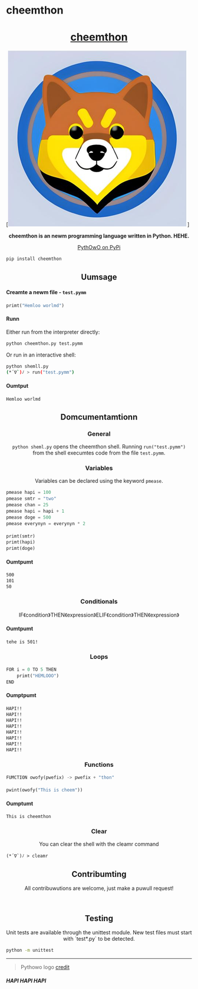 # cheemthon
<h1 align="center"><a href="https://www.youtube.com/watch?v=Gnm3hIcjiCQ">cheemthon</a></h1>



[![](https://github.com/Kanishk1764/cheemthon/blob/00505170ce8db04ca059679ab6698fb4c94671db/cheems.JPG)]

<p align="center">
  <b>cheemthon is an newm programming language written in Python. HEHE.</b>
</p>

<p align="center">
  <a href="https://pypi.org/project/cheemthon/0.0.1/">PythOwO on PyPi</a><br>
</p>

```bash
pip install cheemthon
```

<h2 align="center">Uumsage</h2>

<h4 align="left">Creamte a newm file - <code>test.pymm</code></h4>

```py
primt("Hemloo worlmd")
```

<h4 align="left">Runn</h4>

Either run from the interpreter directly:
```sh
python cheemthon.py test.pymm
```

Or run in an interactive shell:
```sh
python shemll.py
(*´∇`)ﾉ > run("test.pymm")
```

<h4 align="left">Oumtput</h4>

```
Hemloo worlmd
```

<h2 align="center">Domcumentamtionn</h2>

<h3 align="center">General</h3>

<p align="center"><code>python sheml.py</code> opens the cheemthon shell. Running <code>run("test.pymm")</code> from the shell execumtes code from the file <code>test.pymm</code>.</p>


<h3 align="center">Variables</h3>
<p align="center">Variables can be declared using the keyword <code>pmease</code>.</p>

```py
pmease hapi = 100
pmease smtr = "two"
pmease chan = 25
pmease hapi = hapi + 1
pmease doge = 500
pmease everynyn = everynyn * 2

primt(smtr)
primt(hapi)
primt(doge)
```

<h4 align="left">Oumtpumt</h4>

```
500
101
50
```

<h3 align="center">Conditionals</h3>
<p align="center">IF《condition》THEN《expression》ELIF《condition》THEN《expression》</p>



<h4 align="left">Oumtpumt</h4>

```
tehe is 501!
```

<h3 align="center">Loops</h3>

```py
FOR i = 0 TO 5 THEN
	primt("HEMLOOO")
END
```

<h4 align="left">Oumptpumt</h4>

```
HAPI!!
HAPI!!
HAPI!!
HAPI!!
HAPI!!
HAPI!!
HAPI!!
HAPI!!
```

<h3 align="center">Functions</h3>

```py
FUMCTION owofy(pwefix) -> pwefix + "thon"

pwint(owofy("This is cheem"))
```

<h4 align="left">Oumptumt</h4>

```
This is cheemthon
```

<h3 align="center">Clear</h3>
<p align="center">You can clear the shell with the cleamr command</p>

```
(*´∇`)ﾉ > cleamr
```


<h2 align="center">Contribumting</h2>
<p align="center">All contribuwutions are welcome, just make a puwull request!</p>

</br>

<h2 align="center">Testing</h2>
<p align="center">Unit tests are available through the unittest module. New test files must start with `test*.py` to be detected.</p>

```sh
python -m unittest
```

---

> Pythowo logo [credit](https://www.reddit.com/r/ProgrammerHumor/comments/vkkyyv/say_hello_to_pythowo_make_sure_to_treat_her_well/)



<h5 align="left">HAPI HAPI HAPI</h5>
